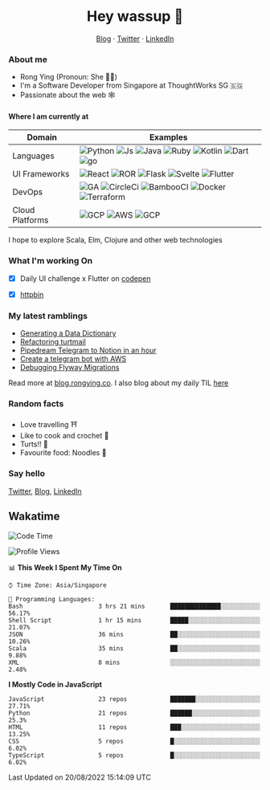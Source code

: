 # <div align="center">Hey wassup 👊</div>
<div align="center">
<a href="https://blog.rongying.co">Blog</a> &middot; <a href="https://twitter.com/RongRunBuild">Twitter</a> &middot; <a href="https://sg.linkedin.com/in/rongyingkoh">LinkedIn</a>
</div>


### About me
* Rong Ying (Pronoun: She 👩‍💻)
* I'm a Software Developer from Singapore at ThoughtWorks SG 🇸🇬
* Passionate about the web 🕸


#### Where I am currently at
|Domain|Examples|
|---|---|
|Languages|![Python](https://img.shields.io/badge/python-black?style=for-the-badge&logo=python&logoColor=white) ![Js](https://img.shields.io/badge/javascript-black?style=for-the-badge&logo=javascript&logoColor=white) ![Java](https://img.shields.io/badge/java-black?style=for-the-badge&logo=java&logoColor=white) ![Ruby](https://img.shields.io/badge/ruby-black?style=for-the-badge&logo=ruby&logoColor=white) ![Kotlin](https://img.shields.io/badge/kotlin-50%25-blue?style=for-the-badge&logo=kotlin&logoColor=white) ![Dart](https://img.shields.io/badge/dart-50%25-blue?style=for-the-badge&logo=dart&) ![go](https://img.shields.io/badge/go-50%25-blue?style=for-the-badge&logo=go&logoColor=white)   |
|UI Frameworks   |![React](https://img.shields.io/badge/react-purple?style=for-the-badge&logo=react&logoColor=white) ![ROR](https://img.shields.io/badge/ruby_on_rails-violet?style=for-the-badge&logo=ruby&logoColor=white) ![Flask](https://img.shields.io/badge/flask-purple?style=for-the-badge&logo=flask&logoColor=white) ![Svelte](https://img.shields.io/badge/svelte-violet?style=for-the-badge&logo=svelte&logoColor=white) ![Flutter](https://img.shields.io/badge/flutter-purple?style=for-the-badge&logo=flutter) |
|DevOps|![GA](https://img.shields.io/badge/Github_Actions-orange?style=for-the-badge&logo=github) ![CircleCi](https://img.shields.io/badge/CircleCI-e6ae00?style=for-the-badge&logo=circleci) ![BambooCI](https://img.shields.io/badge/Bamboo_CI-orange?style=for-the-badge&logo=bamboo) ![Docker](https://img.shields.io/badge/Docker-e6ae00?style=for-the-badge&logo=docker&logoColor=white) ![Terraform](https://img.shields.io/badge/Terraform-orange?style=for-the-badge&logo=terraform) |
|Cloud Platforms| ![GCP](https://img.shields.io/badge/GCP-41754E?style=for-the-badge&logo=googlecloud) ![AWS](https://img.shields.io/badge/AWS-green?style=for-the-badge&logo=amazonaws) ![GCP](https://img.shields.io/badge/Digital_ocean-41754E?style=for-the-badge&logo=digitalocean&logoColor=white) |

I hope to explore Scala, Elm, Clojure and other web technologies


### What I'm working On
- [x] Daily UI challenge x Flutter on [codepen](https://codepen.io/collection/nGYxNN)
- [x] [httpbin](https://github.com/kohrongying/httpbin)


### My latest ramblings
<!-- BLOGPOSTS:START -->
- [Generating a Data Dictionary](https://blog.rongying.co/posts/2022/04/Generating-a-Data-Dictionary/)
- [Refactoring turtmail](https://blog.rongying.co/posts/2022/01/Refactoring-turtmail/)
- [Pipedream Telegram to Notion in an hour](https://blog.rongying.co/posts/2021/11/Pipedream-Telegram-to-Notion-in-an-hour/)
- [Create a telegram bot with AWS](https://blog.rongying.co/posts/2021/05/Create-a-telegram-bot-with-AWS/)
- [Debugging Flyway Migrations](https://blog.rongying.co/posts/2021/03/Debugging-Flyway-Migrations/)
<!-- BLOGPOSTS:END -->
Read more at [blog.rongying.co](https://blog.rongying.co). I also blog about my daily TIL [here](https://todayilearn.rongying.co)


### Random facts
- Love travelling ⛩
- Like to cook and crochet 🧶
- Turts!! 🐢 
- Favourite food: Noodles 🍜


### Say hello
[Twitter](https://twitter.com/RongRunBuild),
[Blog](https://blog.rongying.co),
[LinkedIn](https://sg.linkedin.com/in/rongyingkoh)


## Wakatime
<!--START_SECTION:waka-->
![Code Time](http://img.shields.io/badge/Code%20Time-0%20secs-blue)

![Profile Views](http://img.shields.io/badge/Profile%20Views-0-blue)

📊 **This Week I Spent My Time On** 

```text
⌚︎ Time Zone: Asia/Singapore

💬 Programming Languages: 
Bash                     3 hrs 21 mins       ██████████████░░░░░░░░░░░   56.17% 
Shell Script             1 hr 15 mins        █████░░░░░░░░░░░░░░░░░░░░   21.07% 
JSON                     36 mins             ██░░░░░░░░░░░░░░░░░░░░░░░   10.26% 
Scala                    35 mins             ██░░░░░░░░░░░░░░░░░░░░░░░   9.88% 
XML                      8 mins              ░░░░░░░░░░░░░░░░░░░░░░░░░   2.48%

```

**I Mostly Code in JavaScript** 

```text
JavaScript               23 repos            ███████░░░░░░░░░░░░░░░░░░   27.71% 
Python                   21 repos            ██████░░░░░░░░░░░░░░░░░░░   25.3% 
HTML                     11 repos            ███░░░░░░░░░░░░░░░░░░░░░░   13.25% 
CSS                      5 repos             █░░░░░░░░░░░░░░░░░░░░░░░░   6.02% 
TypeScript               5 repos             █░░░░░░░░░░░░░░░░░░░░░░░░   6.02%

```



 Last Updated on 20/08/2022 15:14:09 UTC
<!--END_SECTION:waka-->

<!--
**kohrongying/kohrongying** is a ✨ _special_ ✨ repository because its `README.md` (this file) appears on your GitHub profile.

Here are some ideas to get you started:

- 🔭 I’m currently working on ...
- 🌱 I’m currently learning ...
- 👯 I’m looking to collaborate on ...
- 🤔 I’m looking for help with ...
- 💬 Ask me about ...

TODO
clean up the table
find a way to pull latests posts from blog
-->

